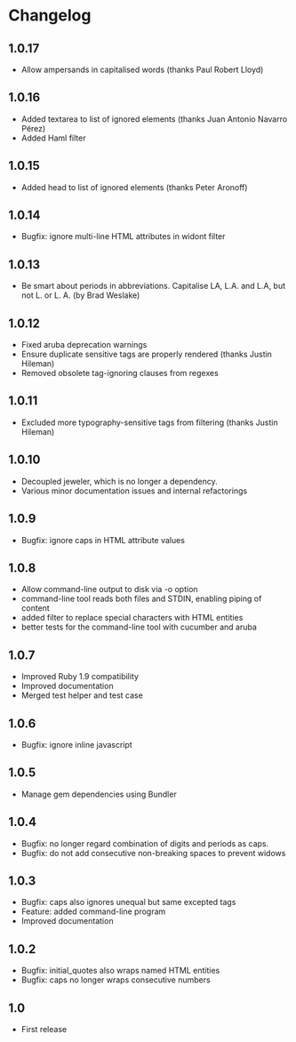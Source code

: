 # Changelog

## 1.0.17

* Allow ampersands in capitalised words (thanks Paul Robert Lloyd)

## 1.0.16

* Added textarea to list of ignored elements (thanks Juan Antonio Navarro Pérez)
* Added Haml filter

## 1.0.15

* Added head to list of ignored elements (thanks Peter Aronoff)

## 1.0.14

* Bugfix: ignore multi-line HTML attributes in widont filter

## 1.0.13

* Be smart about periods in abbreviations. Capitalise LA, L.A. and L.A, but not L. or L. A. (by Brad Weslake)

## 1.0.12

* Fixed aruba deprecation warnings
* Ensure duplicate sensitive tags are properly rendered (thanks Justin Hileman)
* Removed obsolete tag-ignoring clauses from regexes

## 1.0.11

* Excluded more typography-sensitive tags from filtering (thanks Justin Hileman)

## 1.0.10

* Decoupled jeweler, which is no longer a dependency.
* Various minor documentation issues and internal refactorings

## 1.0.9

* Bugfix: ignore caps in HTML attribute values

## 1.0.8

* Allow command-line output to disk via -o option
* command-line tool reads both files and STDIN, enabling piping of content
* added filter to replace special characters with HTML entities
* better tests for the command-line tool with cucumber and aruba

## 1.0.7

* Improved Ruby 1.9 compatibility
* Improved documentation
* Merged test helper and test case

## 1.0.6

* Bugfix: ignore inline javascript

## 1.0.5

* Manage gem dependencies using Bundler

## 1.0.4

* Bugfix: no longer regard combination of digits and periods as caps.
* Bugfix: do not add consecutive non-breaking spaces to prevent widows

## 1.0.3

* Bugfix: caps also ignores unequal but same excepted tags
* Feature: added command-line program
* Improved documentation

## 1.0.2

* Bugfix: initial_quotes also wraps named HTML entities
* Bugfix: caps no longer wraps consecutive numbers

## 1.0

* First release
